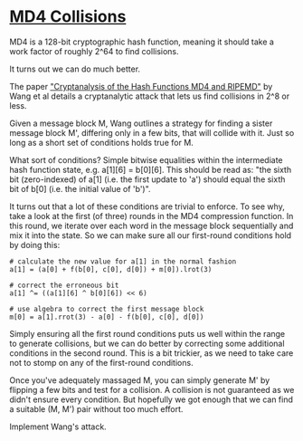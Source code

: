 # [MD4 Collisions](http://cryptopals.com/sets/7/challenges/55/)
MD4 is a 128-bit cryptographic hash function, meaning it should take a work factor of roughly 2^64 to find collisions.

It turns out we can do much better.

The paper ["Cryptanalysis of the Hash Functions MD4 and RIPEMD"](https://www.google.com/url?sa=t&rct=j&q=&esrc=s&source=web&cd=1&ved=0CCAQFjAA&url=http%3A%2F%2Fwww.infosec.sdu.edu.cn%2Fuploadfile%2Fpapers%2FCryptanalysis%2520of%2520the%2520Hash%2520Functions%2520MD4%2520and%2520RIPEMD.pdf&ei=kb8IVPGQNajksATw1YLoCA&usg=AFQjCNHSIOZ1uUKTO3N5Hi33D3ZeoOyTUg&sig2=-C-5Woy1HJtk7KJJwLLp-A&bvm=bv.74649129,d.cWc) by Wang et al details a cryptanalytic attack that lets us find collisions in 2^8 or less.

Given a message block M, Wang outlines a strategy for finding a sister message block M', differing only in a few bits, that will collide with it. Just so long as a short set of conditions holds true for M.

What sort of conditions? Simple bitwise equalities within the intermediate hash function state, e.g. a[1][6] = b[0][6]. This should be read as: "the sixth bit (zero-indexed) of a[1] (i.e. the first update to 'a') should equal the sixth bit of b[0] (i.e. the initial value of 'b')".

It turns out that a lot of these conditions are trivial to enforce. To see why, take a look at the first (of three) rounds in the MD4 compression function. In this round, we iterate over each word in the message block sequentially and mix it into the state. So we can make sure all our first-round conditions hold by doing this:
```
# calculate the new value for a[1] in the normal fashion
a[1] = (a[0] + f(b[0], c[0], d[0]) + m[0]).lrot(3)

# correct the erroneous bit
a[1] ^= ((a[1][6] ^ b[0][6]) << 6)

# use algebra to correct the first message block
m[0] = a[1].rrot(3) - a[0] - f(b[0], c[0], d[0])
```
Simply ensuring all the first round conditions puts us well within the range to generate collisions, but we can do better by correcting some additional conditions in the second round. This is a bit trickier, as we need to take care not to stomp on any of the first-round conditions.

Once you've adequately massaged M, you can simply generate M' by flipping a few bits and test for a collision. A collision is not guaranteed as we didn't ensure every condition. But hopefully we got enough that we can find a suitable (M, M') pair without too much effort.

Implement Wang's attack.